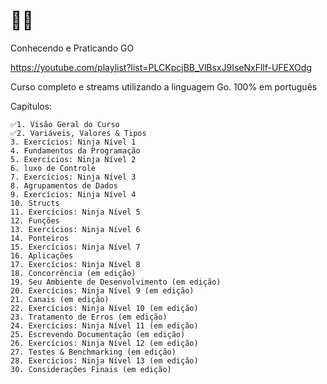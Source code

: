 #  🗿🍷
Conhecendo e Praticando GO

https://youtube.com/playlist?list=PLCKpcjBB_VlBsxJ9IseNxFllf-UFEXOdg

Curso completo e streams utilizando a linguagem Go. 
100% em português

Capítulos:

    ✅1. Visão Geral do Curso
    ✅2. Variáveis, Valores & Tipos
    3. Exercícios: Ninja Nível 1
    4. Fundamentos da Programação
    5. Exercícios: Ninja Nível 2
    6. luxo de Controle
    7. Exercícios: Ninja Nível 3
    8. Agrupamentos de Dados
    9. Exercícios: Ninja Nível 4
    10. Structs
    11. Exercícios: Ninja Nível 5
    12. Funções
    13. Exercícios: Ninja Nível 6
    14. Ponteiros
    15. Exercícios: Ninja Nível 7
    16. Aplicações
    17. Exercícios: Ninja Nível 8
    18. Concorrência (em edição)
    19. Seu Ambiente de Desenvolvimento (em edição)
    20. Exercícios: Ninja Nível 9 (em edição)
    21. Canais (em edição)
    22. Exercícios: Ninja Nível 10 (em edição)
    23. Tratamento de Erros (em edição)
    24. Exercícios: Ninja Nível 11 (em edição)
    25. Escrevendo Documentação (em edição)
    26. Exercícios: Ninja Nível 12 (em edição)
    27. Testes & Benchmarking (em edição)
    28. Exercícios: Ninja Nível 13 (em edição)
    30. Considerações Finais (em edição)

